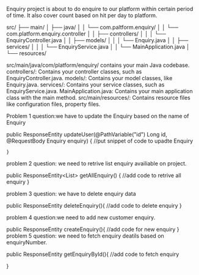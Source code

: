 Enquiry project is about to do enquire to our platform within certain period of time. 
It also cover count based on hit per day to platform.

src/
├── main/
│   ├── java/
│   │   └── com.paltform.enquiry/
│   │       └── com.platform.enquiry.controller
│   │           ├── controllers/
│   │           │   └── EnquiryController.java
│   │           ├── models/
│   │           │   └── Enquiry.java
│   │           ├── services/
│   │           │   └── EnquiryService.java
│   │           └── MainApplication.java
│   └── resources/

src/main/java/com/platform/enquiry/ contains your main Java codebase.
controllers/: Contains your controller classes, such as EnquiryController.java.
models/: Contains your model classes, like Enquiry.java.
services/: Contains your service classes, such as EnquiryService.java.
MainApplication.java: Contains your main application class with the main method.
src/main/resources/: Contains resource files like configuration files, property files.


Problem 1
question:we have to update the Enquiry based on the name of Enquiry

public ResponseEntity<Enquiry> updateUser(@PathVariable("id") Long id, @RequestBody Enquiry enquiry) {
		//put snippet of code to upadte Enquiry
		
	}	

problem 2
question: we need to retrive list enquiry availiable on project.

public ResponseEntity<List<Enquiry>> getAllEnquiry() {
 //add code to retrive all enquiry
}


problem 3
question: we have to delete enquiry data

public ResponseEntity<String> deleteEnquiry(){
//add code to delete enquiry
}

problem 4
question:we need to add new customer enquiry.

public ResponseEntity<Enquiry> createEnquiry(){
//add code for new enquiry
}
problem 5
question: we need to fetch enquiry deatils based on enquiryNumber.

public ResponseEntity<Enquiry> getEnquiryById(){
//add code to fetch enquiry

}
